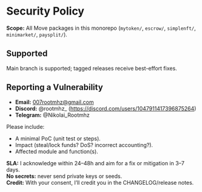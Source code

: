 # Security Policy

**Scope:** All Move packages in this monorepo (`mytoken/`, `escrow/`, `simplenft/`, `minimarket/`, `paysplit/`).

## Supported
Main branch is supported; tagged releases receive best-effort fixes.

## Reporting a Vulnerability
- **Email:** 007rootmhz@gmail.com
- **Discord:** @rootmhz_ (https://discord.com/users/1047911417396875264)
- **Telegram:** @Nikolai_Rootmhz

Please include:
- A minimal PoC (unit test or steps).
- Impact (steal/lock funds? DoS? incorrect accounting?).
- Affected module and function(s).

**SLA:** I acknowledge within 24–48h and aim for a fix or mitigation in 3–7 days.  
**No secrets:** never send private keys or seeds.  
**Credit:** With your consent, I’ll credit you in the CHANGELOG/release notes.
